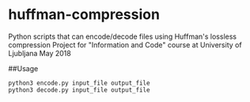 # huffman-compression
Python scripts that can encode/decode files using Huffman's lossless compression
Project for "Information and Code" course at University of Ljubljana
May 2018

##Usage
```
python3 encode.py input_file output_file
python3 decode.py input_file output_file
```
